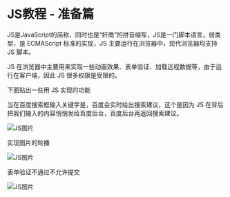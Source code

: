 # JS教程 - 准备篇

JS是JavaScript的简称，同时也是“奸商”的拼音缩写，JS是一门脚本语言，弱类型，是 ECMAScript 标准的实现，JS 主要运行在浏览器中，现代浏览器均支持 JS 脚本。

JS 在浏览器中主要用来实现一些动画效果、表单验证、加载远程数据等，由于运行在客户端，因此 JS 很多权限是受限的。

下面贴出一些用 JS 实现的功能

当在百度搜索框输入关键字是，百度会实时给出搜索建议，这个是因为 JS 在背后把我们输入的内容悄悄发给百度后台，百度后台再返回搜索建议。

![JS图片](/images/learn/js-ready-1.png)

实现图片的轮播

![JS图片](/images/learn/js-ready-2.png)

表单验证不通过不允许提交

![JS图片](/images/learn/js-ready-3.png)
